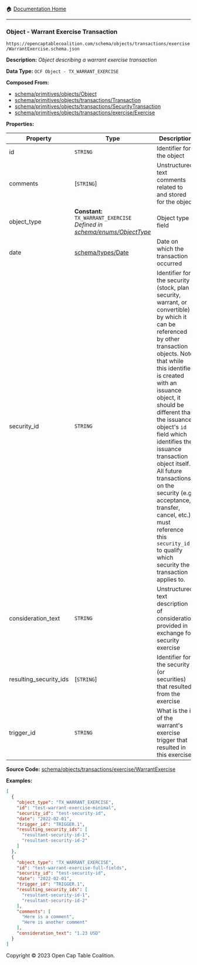 :house: [Documentation Home](/README.md)

---

### Object - Warrant Exercise Transaction

`https://opencaptablecoalition.com/schema/objects/transactions/exercise/WarrantExercise.schema.json`

**Description:** _Object describing a warrant exercise transaction_

**Data Type:** `OCF Object - TX_WARRANT_EXERCISE`

**Composed From:**

- [schema/primitives/objects/Object](/docs/schema/primitives/objects/Object.md)
- [schema/primitives/objects/transactions/Transaction](/docs/schema/primitives/objects/transactions/Transaction.md)
- [schema/primitives/objects/transactions/SecurityTransaction](/docs/schema/primitives/objects/transactions/SecurityTransaction.md)
- [schema/primitives/objects/transactions/exercise/Exercise](/docs/schema/primitives/objects/transactions/exercise/Exercise.md)

**Properties:**

| Property               | Type                                                                                                             | Description                                                                                                                                                                                                                                                                                                                                                                                                                                                                                                 | Required   |
| ---------------------- | ---------------------------------------------------------------------------------------------------------------- | ----------------------------------------------------------------------------------------------------------------------------------------------------------------------------------------------------------------------------------------------------------------------------------------------------------------------------------------------------------------------------------------------------------------------------------------------------------------------------------------------------------- | ---------- |
| id                     | `STRING`                                                                                                         | Identifier for the object                                                                                                                                                                                                                                                                                                                                                                                                                                                                                   | `REQUIRED` |
| comments               | [`STRING`]                                                                                                       | Unstructured text comments related to and stored for the object                                                                                                                                                                                                                                                                                                                                                                                                                                             | -          |
| object_type            | **Constant:** `TX_WARRANT_EXERCISE`</br>_Defined in [schema/enums/ObjectType](/docs/schema/enums/ObjectType.md)_ | Object type field                                                                                                                                                                                                                                                                                                                                                                                                                                                                                           | `REQUIRED` |
| date                   | [schema/types/Date](/docs/schema/types/Date.md)                                                                  | Date on which the transaction occurred                                                                                                                                                                                                                                                                                                                                                                                                                                                                      | `REQUIRED` |
| security_id            | `STRING`                                                                                                         | Identifier for the security (stock, plan security, warrant, or convertible) by which it can be referenced by other transaction objects. Note that while this identifier is created with an issuance object, it should be different than the issuance object's `id` field which identifies the issuance transaction object itself. All future transactions on the security (e.g. acceptance, transfer, cancel, etc.) must reference this `security_id` to qualify which security the transaction applies to. | `REQUIRED` |
| consideration_text     | `STRING`                                                                                                         | Unstructured text description of consideration provided in exchange for security exercise                                                                                                                                                                                                                                                                                                                                                                                                                   | -          |
| resulting_security_ids | [`STRING`]                                                                                                       | Identifier for the security (or securities) that resulted from the exercise                                                                                                                                                                                                                                                                                                                                                                                                                                 | `REQUIRED` |
| trigger_id             | `STRING`                                                                                                         | What is the id of the warrant's exercise trigger that resulted in this exercise                                                                                                                                                                                                                                                                                                                                                                                                                             | `REQUIRED` |

**Source Code:** [schema/objects/transactions/exercise/WarrantExercise](/schema/objects/transactions/exercise/WarrantExercise.schema.json)

**Examples:**

```json
[
  {
    "object_type": "TX_WARRANT_EXERCISE",
    "id": "test-warrant-exercise-minimal",
    "security_id": "test-security-id",
    "date": "2022-02-01",
    "trigger_id": "TRIGGER.1",
    "resulting_security_ids": [
      "resultant-security-id-1",
      "resultant-security-id-2"
    ]
  },
  {
    "object_type": "TX_WARRANT_EXERCISE",
    "id": "test-warrant-exercise-full-fields",
    "security_id": "test-security-id",
    "date": "2022-02-01",
    "trigger_id": "TRIGGER.1",
    "resulting_security_ids": [
      "resultant-security-id-1",
      "resultant-security-id-2"
    ],
    "comments": [
      "Here is a comment",
      "Here is another comment"
    ],
    "consideration_text": "1.23 USD"
  }
]
```

Copyright © 2023 Open Cap Table Coalition.
